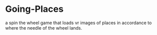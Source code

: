 # Going-Places
 a spin the wheel game that loads vr images of places in accordance to where the needle of the wheel lands.
